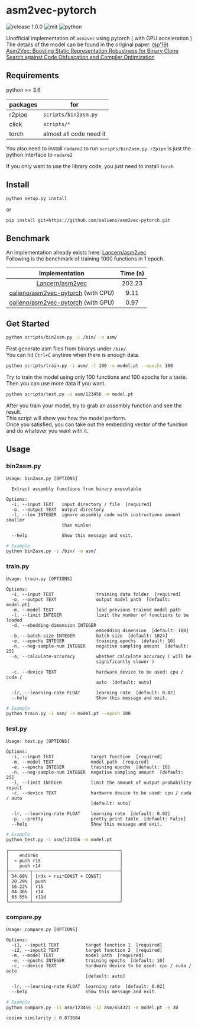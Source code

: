 # asm2vec-pytorch

<a><img alt="release 1.0.0" src="https://img.shields.io/badge/release-v1.0.0-yellow?style=for-the-badge"></a>
<a><img alt="mit" src="https://img.shields.io/badge/license-MIT-brightgreen?style=for-the-badge"></a>
<a><img alt="python" src="https://img.shields.io/badge/-python-9cf?style=for-the-badge&logo=python"></a>

Unofficial implementation of `asm2vec` using pytorch ( with GPU acceleration )  
The details of the model can be found in the original paper: [(sp'19) Asm2Vec: Boosting Static Representation Robustness for Binary Clone Search against Code Obfuscation and Compiler Optimization](https://www.computer.org/csdl/proceedings-article/sp/2019/666000a038/19skfc3ZfKo)  

## Requirements

python >= 3.6

| packages | for |
| --- | --- |
| r2pipe | `scripts/bin2asm.py` |
| click | `scripts/*` |
| torch | almost all code need it |

You also need to install `radare2` to run `scripts/bin2asm.py`. `r2pipe` is just the python interface to `radare2`

If you only want to use the library code, you just need to install `torch`

## Install

```
python setup.py install
```

or

```
pip install git+https://github.com/oalieno/asm2vec-pytorch.git
```

## Benchmark

An implementation already exists here: [Lancern/asm2vec](https://github.com/Lancern/asm2vec)  
Following is the benchmark of training 1000 functions in 1 epoch.

| Implementation | Time (s) |
| :-: | :-: |
| [Lancern/asm2vec](https://github.com/Lancern/asm2vec) | 202.23 |
| [oalieno/asm2vec-pytorch](https://github.com/oalieno/asm2vec-pytorch) (with CPU) | 9.11 |
| [oalieno/asm2vec-pytorch](https://github.com/oalieno/asm2vec-pytorch) (with GPU) | 0.97 |

## Get Started

```bash
python scripts/bin2asm.py -i /bin/ -o asm/
```

First generate asm files from binarys under `/bin/`.  
You can hit `Ctrl+C` anytime when there is enough data.

```bash
python scripts/train.py -i asm/ -l 100 -o model.pt --epochs 100
```

Try to train the model using only 100 functions and 100 epochs for a taste.  
Then you can use more data if you want.

```bash
python scripts/test.py -i asm/123456 -m model.pt
```

After you train your model, try to grab an assembly function and see the result.  
This script will show you how the model perform.  
Once you satisfied, you can take out the embedding vector of the function and do whatever you want with it.

## Usage

### bin2asm.py

```
Usage: bin2asm.py [OPTIONS]

  Extract assembly functions from binary executable

Options:
  -i, --input TEXT   input directory / file  [required]
  -o, --output TEXT  output directory
  -l, --len INTEGER  ignore assembly code with instructions amount smaller
                     than minlen

  --help             Show this message and exit.
```

```bash
# Example
python bin2asm.py -i /bin/ -o asm/
```

### train.py

```
Usage: train.py [OPTIONS]

Options:
  -i, --input TEXT                training data folder  [required]
  -o, --output TEXT               output model path  [default: model.pt]
  -m, --model TEXT                load previous trained model path
  -l, --limit INTEGER             limit the number of functions to be loaded
  -d, --ebedding-dimension INTEGER
                                  embedding dimension  [default: 100]
  -b, --batch-size INTEGER        batch size  [default: 1024]
  -e, --epochs INTEGER            training epochs  [default: 10]
  -n, --neg-sample-num INTEGER    negative sampling amount  [default: 25]
  -a, --calculate-accuracy        whether calculate accuracy ( will be
                                  significantly slower )

  -c, --device TEXT               hardware device to be used: cpu / cuda /
                                  auto  [default: auto]

  -lr, --learning-rate FLOAT      learning rate  [default: 0.02]
  --help                          Show this message and exit.
```

```bash
# Example
python train.py -i asm/ -o model.pt --epoch 100
```

### test.py

```
Usage: test.py [OPTIONS]

Options:
  -i, --input TEXT              target function  [required]
  -m, --model TEXT              model path  [required]
  -e, --epochs INTEGER          training epochs  [default: 10]
  -n, --neg-sample-num INTEGER  negative sampling amount  [default: 25]
  -l, --limit INTEGER           limit the amount of output probability result
  -c, --device TEXT             hardware device to be used: cpu / cuda / auto
                                [default: auto]

  -lr, --learning-rate FLOAT    learning rate  [default: 0.02]
  -p, --pretty                  pretty print table  [default: False]
  --help                        Show this message and exit.
```

```bash
# Example
python test.py -i asm/123456 -m model.pt
```

```
┌──────────────────────────────────────────┐
│    endbr64                               │
│  ➔ push r15                              │
│    push r14                              │
├────────┬─────────────────────────────────┤
│ 34.68% │ [rdx + rsi*CONST + CONST]       │
│ 20.29% │ push                            │
│ 16.22% │ r15                             │
│ 04.36% │ r14                             │
│ 03.55% │ r11d                            │
└────────┴─────────────────────────────────┘
```

### compare.py

```
Usage: compare.py [OPTIONS]

Options:
  -i1, --input1 TEXT          target function 1  [required]
  -i2, --input2 TEXT          target function 2  [required]
  -m, --model TEXT            model path  [required]
  -e, --epochs INTEGER        training epochs  [default: 10]
  -c, --device TEXT           hardware device to be used: cpu / cuda / auto
                              [default: auto]

  -lr, --learning-rate FLOAT  learning rate  [default: 0.02]
  --help                      Show this message and exit.
```

```bash
# Example
python compare.py -i1 asm/123456 -i2 asm/654321 -m model.pt -e 30
```

```
cosine similarity : 0.873684
```
